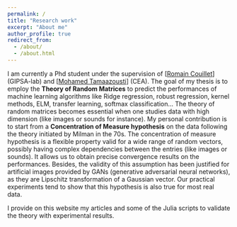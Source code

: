 ```yaml
---
permalink: /
title: "Research work"
excerpt: "About me"
author_profile: true
redirect_from: 
  - /about/
  - /about.html
---
```


I am currently a Phd student under the supervision of [[Romain Couillet](https://romaincouillet.hebfree.org/)] (GIPSA-lab) and [[Mohamed Tamaazousti](http://mohamed-tamaazousti.com/)] (CEA). The goal of my thesis is to employ the <strong>Theory of Random Matrices</strong> to predict the performances of machine learning algorithms like Ridge regression, robust regression, kernel methods, ELM, transfer learning, softmax classification... The theory of random matrices becomes essential when one studies data with high dimension (like images or sounds for instance). My personal contribution is to start from a <strong>Concentration of Measure hypothesis</strong> on the data following the theory initiated by Milman in the 70s. The concentration of measure hypothesis is a flexible property valid for a wide range of random vectors, possibly having complex dependencies between the entries (like images or sounds). It allows us to obtain precise convergence results on the performances. Besides, the validity of this assumption has been justified for artificial images provided by GANs (generative adversarial neural networks), as they are Lipschitz transformation of a Gaussian vector. Our practical experiments tend to show that this hypothesis is also true for most real data.

I provide on this website my articles and some of the Julia scripts to validate the theory with experimental results.

